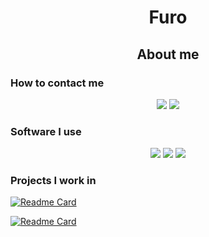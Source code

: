 <h1 align="center">Furo</h1>
<h2 align="center">About me</h2>

<h3 align="left">How to contact me</h3>
<p>
<center>
  <a href="https://discord.com/users/796417250214674483" target="_blank"><img src="https://img.shields.io/static/v1?style=for-the-badge&message=Discord&color=5662F6&logo=Discord&logoColor=FFFFFF&label="/></a>
  <a href="https://twitter.com/furoyt_" target="_blank"><img src="https://img.shields.io/static/v1?style=for-the-badge&message=Twitter&color=00acee&logo=Twitter&logoColor=FFFFFF&label="/></a>
</center>
</p>

<h3>Software I use</h3>
<p>
<center>
  <a href="https://haxe.org/" target="_blank" ><img src="https://img.shields.io/static/v1?style=for-the-badge&message=Haxe&color=EA8220&logo=Haxe&logoColor=FFFFFF&label="/></a>
  <a href="https://code.visualstudio.com/" target="_blank"><img src="https://img.shields.io/static/v1?style=for-the-badge&message=Visual+Studio+Code&color=007ACC&logo=Visual+Studio+Code&logoColor=FFFFFF&label="/></a>
    <a href="https://visualstudio.microsoft.com/" target="_blank"><img src="https://img.shields.io/static/v1?style=for-the-badge&message=Visual+Studio&color=5C2D91&logo=Visual+Studio&logoColor=FFFFFF&label="/></a>
</center>
</p>

<h3>Projects I work in</h3>

[![Readme Card](https://github-readme-stats.vercel.app/api/pin/?username=0xDrMoe&repo=TownofHost-Enhanced&show_owner=true&theme=transparent&hide_border=true)](https://github.com/0xDrMoe/TownofHost-Enhanced)

[![Readme Card](https://github-readme-stats.vercel.app/api/pin/?username=FuroYT&repo=FNF-WeirdEngine&show_owner=true&theme=transparent&hide_border=true)](https://github.com/FuroYT/FNF-WeirdEngine)
